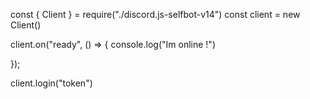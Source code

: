 const { Client } = require("./discord.js-selfbot-v14")
const client = new Client()

client.on("ready", () => {
    console.log("Im online !")

});


client.login("token")